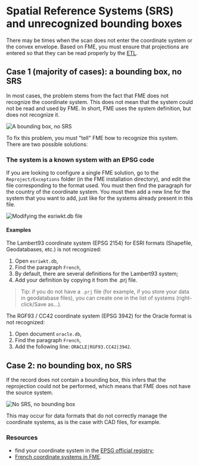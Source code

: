# Spatial Reference Systems (SRS) and unrecognized bounding boxes

There may be times when the scan does not enter the coordinate system or the convex envelope. Based on FME, you must ensure that projections are entered so that they can be read properly by the [ETL](https://en.wikipedia.org/wiki/Extract_transform_load).

## Case 1 (majority of cases): a bounding box, no SRS

In most cases, the problem stems from the fact that FME does not recognize the coordinate system. This does not mean that the system could not be read and used by FME. In short, FME uses the system definition, but does not recognize it.

![A bounding box, no SRS](/en/images/annex_srsNotFound_case1_NoSRS_ButMap.png "Problem configuring FME projections - Case 1")

To fix this problem, you must "tell" FME how to recognize this system. There are two possible solutions:

### The system is a known system with an EPSG code

If you are looking to configure a single FME solution, go to the `Reproject/Exceptions` folder (in the FME installation directory), and edit the file corresponding to the format used. You must then find the paragraph for the country of the coordinate system. You must then add a new line for the system that you want to add, just like for the systems already present in this file.

![Modifying the esriwkt.db file](/en/images/annex_srsNotFound_EditWKT.png "Adding a projection recognition to FME")

#### Examples

The Lambert93 coordinate system (EPSG 2154) for ESRI formats (Shapefile,
Geodatabases, etc.) is not recognized:

1. Open `esriwkt.db`,
2. Find the paragraph `French`,
3. By default, there are several definitions for the Lambert93 system;
4. Add your definition by copying it from the .prj file.

> Tip: if you do not have a `.prj` file (for example, if you store your data in geodatabase files), you can create one in the list of systems (right-click/Save as...).

The RGF93 / CC42 coordinate system (EPSG 3942) for the Oracle format is not
recognized:

1. Open document `oracle.db`,
2. Find the paragraph `French`,
3. Add the following line: `ORACLE|RGF93.CC42|3942`.

## Case 2: no bounding box, no SRS

If the record does not contain a bounding box, this infers that the reprojection could not be performed, which means that FME does not have the source system.

![No SRS, no bounding box](/en/images/annex_srsNotFound_case2_NoSRS_NoMap.png "Problem configuring FME projections - Case 2")

This may occur for data formats that do not correctly manage the coordinate systems, as is the case with CAD files, for example.

### Resources

* find your coordinate system in the [EPSG official registry](http://epsg.io/);
* [French coordinate systems in FME](http://documentation.veremes.net/public/fme/fme_ft_systemes_de_projection_francais.pdf).

